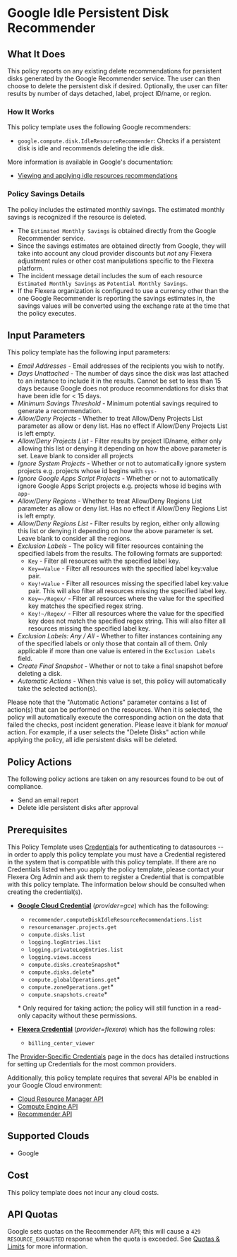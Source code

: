 # Google Idle Persistent Disk Recommender

## What It Does

This policy reports on any existing delete recommendations for persistent disks generated by the Google Recommender service. The user can then choose to delete the persistent disk if desired. Optionally, the user can filter results by number of days detached, label, project ID/name, or region.

### How It Works

This policy template uses the following Google recommenders:

- `google.compute.disk.IdleResourceRecommender`: Checks if a persistent disk is idle and recommends deleting the idle disk.

More information is available in Google's documentation:

- [Viewing and applying idle resources recommendations](https://cloud.google.com/compute/docs/viewing-and-applying-idle-resources-recommendations)

### Policy Savings Details

The policy includes the estimated monthly savings. The estimated monthly savings is recognized if the resource is deleted.

- The `Estimated Monthly Savings` is obtained directly from the Google Recommender service.
- Since the savings estimates are obtained directly from Google, they will take into account any cloud provider discounts but *not* any Flexera adjustment rules or other cost manipulations specific to the Flexera platform.
- The incident message detail includes the sum of each resource `Estimated Monthly Savings` as `Potential Monthly Savings`.
- If the Flexera organization is configured to use a currency other than the one Google Recommender is reporting the savings estimates in, the savings values will be converted using the exchange rate at the time that the policy executes.

## Input Parameters

This policy template has the following input parameters:

- *Email Addresses* - Email addresses of the recipients you wish to notify.
- *Days Unattached* - The number of days since the disk was last attached to an instance to include it in the results. Cannot be set to less than 15 days because Google does not produce recommendations for disks that have been idle for < 15 days.
- *Minimum Savings Threshold* - Minimum potential savings required to generate a recommendation.
- *Allow/Deny Projects* - Whether to treat Allow/Deny Projects List parameter as allow or deny list. Has no effect if Allow/Deny Projects List is left empty.
- *Allow/Deny Projects List* - Filter results by project ID/name, either only allowing this list or denying it depending on how the above parameter is set. Leave blank to consider all projects
- *Ignore System Projects* - Whether or not to automatically ignore system projects e.g. projects whose id begins with `sys-`
- *Ignore Google Apps Script Projects* - Whether or not to automatically ignore Google Apps Script projects e.g. projects whose id begins with `app-`
- *Allow/Deny Regions* - Whether to treat Allow/Deny Regions List parameter as allow or deny list. Has no effect if Allow/Deny Regions List is left empty.
- *Allow/Deny Regions List* - Filter results by region, either only allowing this list or denying it depending on how the above parameter is set. Leave blank to consider all the regions.
- *Exclusion Labels* - The policy will filter resources containing the specified labels from the results. The following formats are supported:
  - `Key` - Filter all resources with the specified label key.
  - `Key==Value` - Filter all resources with the specified label key:value pair.
  - `Key!=Value` - Filter all resources missing the specified label key:value pair. This will also filter all resources missing the specified label key.
  - `Key=~/Regex/` - Filter all resources where the value for the specified key matches the specified regex string.
  - `Key!~/Regex/` - Filter all resources where the value for the specified key does not match the specified regex string. This will also filter all resources missing the specified label key.
- *Exclusion Labels: Any / All* - Whether to filter instances containing any of the specified labels or only those that contain all of them. Only applicable if more than one value is entered in the `Exclusion Labels` field.
- *Create Final Snapshot* - Whether or not to take a final snapshot before deleting a disk.
- *Automatic Actions* - When this value is set, this policy will automatically take the selected action(s).

Please note that the "Automatic Actions" parameter contains a list of action(s) that can be performed on the resources. When it is selected, the policy will automatically execute the corresponding action on the data that failed the checks, post incident generation. Please leave it blank for *manual* action.
For example, if a user selects the "Delete Disks" action while applying the policy, all idle persistent disks will be deleted.

## Policy Actions

The following policy actions are taken on any resources found to be out of compliance.

- Send an email report
- Delete idle persistent disks after approval

## Prerequisites

This Policy Template uses [Credentials](https://docs.flexera.com/flexera/EN/Automation/ManagingCredentialsExternal.htm) for authenticating to datasources -- in order to apply this policy template you must have a Credential registered in the system that is compatible with this policy template. If there are no Credentials listed when you apply the policy template, please contact your Flexera Org Admin and ask them to register a Credential that is compatible with this policy template. The information below should be consulted when creating the credential(s).

- [**Google Cloud Credential**](https://docs.flexera.com/flexera/EN/Automation/ProviderCredentials.htm#automationadmin_4083446696_1121577) (*provider=gce*) which has the following:
  - `recommender.computeDiskIdleResourceRecommendations.list`
  - `resourcemanager.projects.get`
  - `compute.disks.list`
  - `logging.logEntries.list`
  - `logging.privateLogEntries.list`
  - `logging.views.access`
  - `compute.disks.createSnapshot`*
  - `compute.disks.delete`*
  - `compute.globalOperations.get`*
  - `compute.zoneOperations.get`*
  - `compute.snapshots.create`*

  \* Only required for taking action; the policy will still function in a read-only capacity without these permissions.

- [**Flexera Credential**](https://docs.flexera.com/flexera/EN/Automation/ProviderCredentials.htm) (*provider=flexera*) which has the following roles:
  - `billing_center_viewer`

The [Provider-Specific Credentials](https://docs.flexera.com/flexera/EN/Automation/ProviderCredentials.htm) page in the docs has detailed instructions for setting up Credentials for the most common providers.

Additionally, this policy template requires that several APIs be enabled in your Google Cloud environment:

- [Cloud Resource Manager API](https://console.cloud.google.com/flows/enableapi?apiid=cloudresourcemanager.googleapis.com)
- [Compute Engine API](https://console.cloud.google.com/flows/enableapi?apiid=compute.googleapis.com)
- [Recommender API](https://console.cloud.google.com/flows/enableapi?apiid=recommender.googleapis.com)

## Supported Clouds

- Google

## Cost

This policy template does not incur any cloud costs.

## API Quotas

Google sets quotas on the Recommender API; this will cause a `429 RESOURCE_EXHAUSTED` response when the quota is exceeded. See [Quotas & Limits](https://cloud.google.com/recommender/quotas) for more information.
